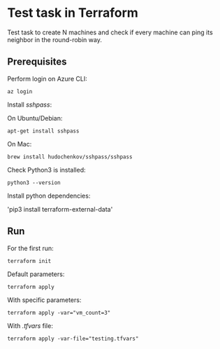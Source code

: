 # Test task in Terraform

Test task to create N machines and check if every machine can ping its neighbor in the round-robin way. 

## Prerequisites

Perform login on Azure CLI:

`az login`

Install *sshpass*:

On Ubuntu/Debian:

`apt-get install sshpass`

On Mac:

`brew install hudochenkov/sshpass/sshpass`

Check Python3 is installed:

`python3 --version`

Install python dependencies:

'pip3 install terraform-external-data'

## Run

For the first run:

`terraform init`

Default parameters:

`terraform apply`

With specific parameters:

`terraform apply -var="vm_count=3"`

With *.tfvars* file:

`terraform apply -var-file="testing.tfvars"`
